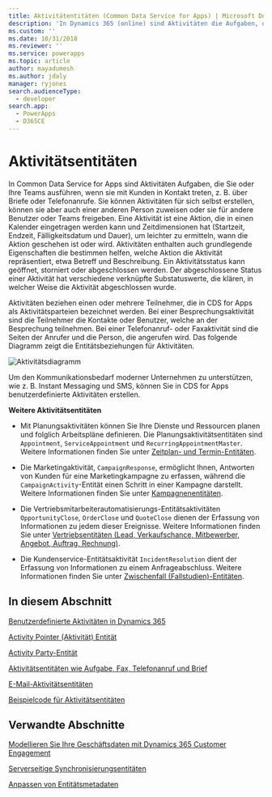 ```yaml
---
title: Aktivitätentitäten (Common Data Service for Apps) | Microsoft Docs
description: 'In Dynamics 365 (online) sind Aktivitäten die Aufgaben, die Sie oder Ihre Teams ausführen, wenn sie mit Kunden in Kontakt treten, z. B. über Briefe oder Telefonanrufe.'
ms.custom: ''
ms.date: 10/31/2018
ms.reviewer: ''
ms.service: powerapps
ms.topic: article
author: mayadumesh
ms.author: jdaly
manager: ryjones
search.audienceType:
  - developer
search.app:
  - PowerApps
  - D365CE
---
```

# <a name="activity-entities"></a>Aktivitätsentitäten

In Common Data Service for Apps sind Aktivitäten Aufgaben, die Sie oder Ihre Teams ausführen, wenn sie mit Kunden in Kontakt treten, z. B. über Briefe oder Telefonanrufe. Sie können Aktivitäten für sich selbst erstellen, können sie aber auch einer anderen Person zuweisen oder sie für andere Benutzer oder Teams freigeben. Eine Aktivität ist eine Aktion, die in einen Kalender eingetragen werden kann und Zeitdimensionen hat (Startzeit, Endzeit, Fälligkeitsdatum und Dauer), um leichter zu ermitteln, wann die Aktion geschehen ist oder wird. Aktivitäten enthalten auch grundlegende Eigenschaften die bestimmen helfen, welche Aktion die Aktivität repräsentiert, etwa Betreff und Beschreibung. Ein Aktivitätsstatus kann geöffnet, storniert oder abgeschlossen werden. Der abgeschlossene Status einer Aktivität hat verschiedene verknüpfte Substatuswerte, die klären, in welcher Weise die Aktivität abgeschlossen wurde.  
  
 Aktivitäten beziehen einen oder mehrere Teilnehmer, die in CDS for Apps als Aktivitätsparteien bezeichnet werden. Bei einer Besprechungsaktivität sind die Teilnehmer die Kontakte oder Benutzer, welche an der Besprechung teilnehmen. Bei einer Telefonanruf- oder Faxaktivität sind die Seiten der Anrufer und die Person, die angerufen wird. Das folgende Diagramm zeigt die Entitätsbeziehungen für Aktivitäten.  
  
 ![Aktivitätsdiagramm](media/entity-model-activity.gif "Aktivitätsdiagramm")  
  
 Um den Kommunikationsbedarf moderner Unternehmen zu unterstützen, wie z. B. Instant Messaging und SMS, können Sie in CDS for Apps benutzerdefinierte Aktivitäten erstellen.  
  
 **Weitere Aktivitätsentitäten**  
  
-   Mit Planungsaktivitäten können Sie Ihre Dienste und Ressourcen planen und folglich Arbeitspläne definieren. Die Planungsaktivitätsentitäten sind `Appointment`, `ServiceAppointment` und `RecurringAppointmentMaster`. Weitere Informationen finden Sie unter [Zeitplan- und Termin-Entitäten](/dynamics365/customer-engagement/developer/schedule-appointment-entities).  
  
-   Die Marketingaktivität, `CampaignResponse`, ermöglicht Ihnen, Antworten von Kunden für eine Marketingkampagne zu erfassen, während die `CampaignActivity`-Entität einen Schritt in einer Kampagne darstellt. Weitere Informationen finden Sie unter [Kampagnenentitäten](/dynamics365/customer-engagement/developer/campaign-entities).  
  
-   Die Vertriebsmitarbeiterautomatisierungs-Entitätsaktivitäten `OpportunityClose`, `OrderClose` und `QuoteClose` dienen der Erfassung von Informationen zu jedem dieser Ereignisse. Weitere Informationen finden Sie unter [Vertriebsentitäten (Lead, Verkaufschance, Mitbewerber, Angebot, Auftrag, Rechnung)](/dynamics365/customer-engagement/developer/sales-entities-lead-opportunity-competitor-quote-order-invoice).  
  
-   Die Kundenservice-Entitätsaktivität `IncidentResolution` dient der Erfassung von Informationen zu einem Anfrageabschluss. Weitere Informationen finden Sie unter [Zwischenfall (Fallstudien)-Entitäten](/dynamics365/customer-engagement/developer/incident-case-entities).  
  
## <a name="in-this-section"></a>In diesem Abschnitt  
 [Benutzerdefinierte Aktivitäten in Dynamics 365](custom-activities.md)  
  
 [Activity Pointer (Aktivität) Entität](activitypointer-activity-entity.md)  
  
 [Activity Party-Entität](activityparty-entity.md)  
  
 [Aktivitätsentitäten wie Aufgabe, Fax, Telefonanruf und Brief](task-fax-phone-call-letter-activity-entities.md)  
  
 [E-Mail-Aktivitätsentitäten](email-activity-entities.md)  
  
 [Beispielcode für Aktivitätsentitäten](/dynamics365/customer-engagement/developer/sample-code-activity-entities)  
  
## <a name="related-sections"></a>Verwandte Abschnitte  
 [Modellieren Sie Ihre Geschäftsdaten mit Dynamics 365 Customer Engagement](/dynamics365/customer-engagement/developer/model-business-data)  
  
 [Serverseitige Synchronisierungsentitäten](server-side-synchronization-entities.md)  
  
 [Anpassen von Entitätsmetadaten](customize-entity-metadata.md)
